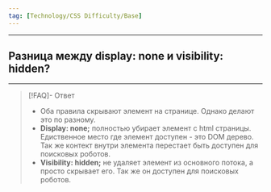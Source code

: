 ```yaml
---
tag: [Technology/CSS Difficulty/Base]
---
```

----
## Разница между display: none и visibility: hidden?
----
> [!FAQ]- Ответ
> - Оба правила скрывают элемент на странице. Однако делают это по разному.
> - **Display: none;** полностью убирает элемент с html страницы. Едиственное место где элемент доступен - это DOM дерево. Так же контект внутри элемента перестает быть доступен для поисковых роботов.
> - **Visibility: hidden;** не удаляет элемент из основного потока, а просто скрывает его. Так же он доступен для поисковых роботов. 
